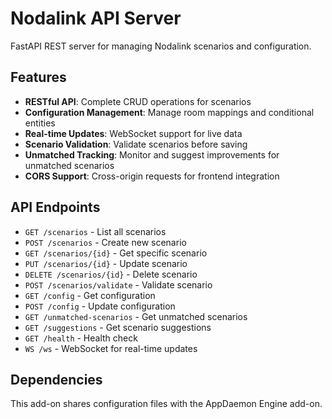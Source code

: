 # Nodalink API Server

FastAPI REST server for managing Nodalink scenarios and configuration.

## Features

- **RESTful API**: Complete CRUD operations for scenarios
- **Configuration Management**: Manage room mappings and conditional entities
- **Real-time Updates**: WebSocket support for live data
- **Scenario Validation**: Validate scenarios before saving
- **Unmatched Tracking**: Monitor and suggest improvements for unmatched scenarios
- **CORS Support**: Cross-origin requests for frontend integration

## API Endpoints

- `GET /scenarios` - List all scenarios
- `POST /scenarios` - Create new scenario
- `GET /scenarios/{id}` - Get specific scenario
- `PUT /scenarios/{id}` - Update scenario
- `DELETE /scenarios/{id}` - Delete scenario
- `POST /scenarios/validate` - Validate scenario
- `GET /config` - Get configuration
- `POST /config` - Update configuration
- `GET /unmatched-scenarios` - Get unmatched scenarios
- `GET /suggestions` - Get scenario suggestions
- `GET /health` - Health check
- `WS /ws` - WebSocket for real-time updates

## Dependencies

This add-on shares configuration files with the AppDaemon Engine add-on.
